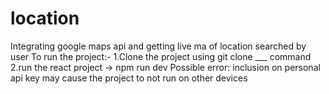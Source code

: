 # location
Integrating google maps api and getting live ma of location searched by user
To run the project:-
1.Clone the project using git clone ___ command
2.run the react project -> npm run dev
Possible error: inclusion on personal api key may cause the project to not run on other devices
